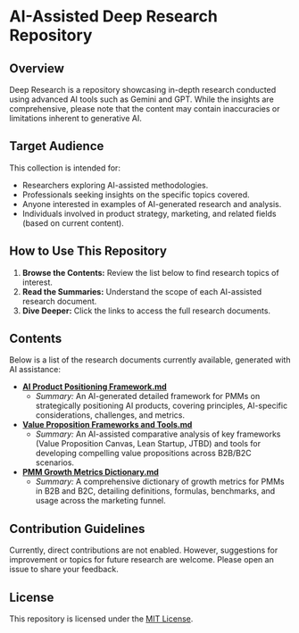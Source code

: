 # AI-Assisted Deep Research Repository

## Overview

Deep Research is a repository showcasing in-depth research conducted using advanced AI tools such as Gemini and GPT. While the insights are comprehensive, please note that the content may contain inaccuracies or limitations inherent to generative AI.

## Target Audience

This collection is intended for:

*   Researchers exploring AI-assisted methodologies.
*   Professionals seeking insights on the specific topics covered.
*   Anyone interested in examples of AI-generated research and analysis.
*   Individuals involved in product strategy, marketing, and related fields (based on current content).

## How to Use This Repository

1.  **Browse the Contents:** Review the list below to find research topics of interest.
2.  **Read the Summaries:** Understand the scope of each AI-assisted research document.
3.  **Dive Deeper:** Click the links to access the full research documents.

## Contents

Below is a list of the research documents currently available, generated with AI assistance:

*   [**AI Product Positioning Framework.md**](./AI%20Product%20Positioning%20Framework.md)
    *   _Summary:_ An AI-generated detailed framework for PMMs on strategically positioning AI products, covering principles, AI-specific considerations, challenges, and metrics.
*   [**Value Proposition Frameworks and Tools.md**](./Value%20Proposition%20Frameworks%20and%20Tools.md)
    *   _Summary:_ An AI-assisted comparative analysis of key frameworks (Value Proposition Canvas, Lean Startup, JTBD) and tools for developing compelling value propositions across B2B/B2C scenarios.
*   [**PMM Growth Metrics Dictionary.md**](./PMM%20Growth%20Metrics%20Dictionary.md)
    *   _Summary:_ A comprehensive dictionary of growth metrics for PMMs in B2B and B2C, detailing definitions, formulas, benchmarks, and usage across the marketing funnel.

## Contribution Guidelines

Currently, direct contributions are not enabled. However, suggestions for improvement or topics for future research are welcome. Please open an issue to share your feedback.

## License

This repository is licensed under the [MIT License](https://opensource.org/licenses/MIT). 